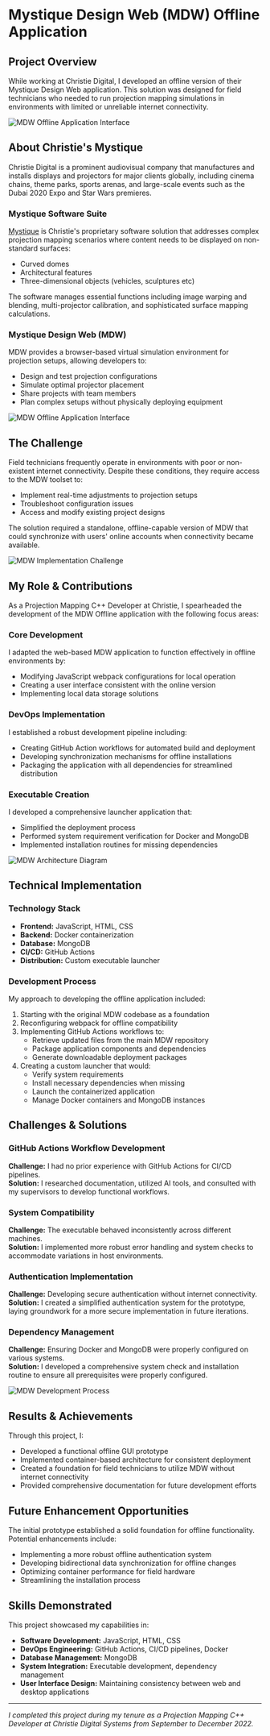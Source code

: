 # Mystique Design Web (MDW) Offline Application

## Project Overview

While working at Christie Digital, I developed an offline version of their Mystique Design Web application. This solution was designed for field technicians who needed to run projection mapping simulations in environments with limited or unreliable internet connectivity.

![MDW Offline Application Interface](images/mdw-interface.jpg)
<!-- Replace with your actual screenshot once available -->

## About Christie's Mystique

Christie Digital is a prominent audiovisual company that manufactures and installs displays and projectors for major clients globally, including cinema chains, theme parks, sports arenas, and large-scale events such as the Dubai 2020 Expo and Star Wars premieres.

### Mystique Software Suite

[Mystique](https://www.christiedigital.com/products/warping-blending/mystique/) is Christie's proprietary software solution that addresses complex projection mapping scenarios where content needs to be displayed on non-standard surfaces:
- Curved domes
- Architectural features
- Three-dimensional objects (vehicles, sculptures etc)

The software manages essential functions including image warping and blending, multi-projector calibration, and sophisticated surface mapping calculations.

### Mystique Design Web (MDW)

MDW provides a browser-based virtual simulation environment for projection setups, allowing developers to:
- Design and test projection configurations
- Simulate optimal projector placement
- Share projects with team members
- Plan complex setups without physically deploying equipment

![MDW Offline Application Interface](images/mdw-interface.jpg)
<!-- Replace with your actual screenshot once available -->

## The Challenge

Field technicians frequently operate in environments with poor or non-existent internet connectivity. Despite these conditions, they require access to the MDW toolset to:
- Implement real-time adjustments to projection setups
- Troubleshoot configuration issues
- Access and modify existing project designs

The solution required a standalone, offline-capable version of MDW that could synchronize with users' online accounts when connectivity became available.

![MDW Implementation Challenge](images/mdw-challenge.jpg)
<!-- Replace with a relevant image once available -->

## My Role & Contributions

As a Projection Mapping C++ Developer at Christie, I spearheaded the development of the MDW Offline application with the following focus areas:

### Core Development
I adapted the web-based MDW application to function effectively in offline environments by:
- Modifying JavaScript webpack configurations for local operation
- Creating a user interface consistent with the online version
- Implementing local data storage solutions

### DevOps Implementation
I established a robust development pipeline including:
- Creating GitHub Action workflows for automated build and deployment
- Developing synchronization mechanisms for offline installations
- Packaging the application with all dependencies for streamlined distribution

### Executable Creation
I developed a comprehensive launcher application that:
- Simplified the deployment process
- Performed system requirement verification for Docker and MongoDB
- Implemented installation routines for missing dependencies

![MDW Architecture Diagram](images/mdw-architecture.jpg)
<!-- Replace with your actual diagram once available -->

## Technical Implementation

### Technology Stack
- **Frontend:** JavaScript, HTML, CSS
- **Backend:** Docker containerization
- **Database:** MongoDB
- **CI/CD:** GitHub Actions
- **Distribution:** Custom executable launcher

### Development Process
My approach to developing the offline application included:

1. Starting with the original MDW codebase as a foundation
2. Reconfiguring webpack for offline compatibility
3. Implementing GitHub Actions workflows to:
   - Retrieve updated files from the main MDW repository
   - Package application components and dependencies
   - Generate downloadable deployment packages
4. Creating a custom launcher that would:
   - Verify system requirements
   - Install necessary dependencies when missing
   - Launch the containerized application
   - Manage Docker containers and MongoDB instances

## Challenges & Solutions

### GitHub Actions Workflow Development
**Challenge:** I had no prior experience with GitHub Actions for CI/CD pipelines.  
**Solution:** I researched documentation, utilized AI tools, and consulted with my supervisors to develop functional workflows.

### System Compatibility
**Challenge:** The executable behaved inconsistently across different machines.  
**Solution:** I implemented more robust error handling and system checks to accommodate variations in host environments.

### Authentication Implementation
**Challenge:** Developing secure authentication without internet connectivity.  
**Solution:** I created a simplified authentication system for the prototype, laying groundwork for a more secure implementation in future iterations.

### Dependency Management
**Challenge:** Ensuring Docker and MongoDB were properly configured on various systems.  
**Solution:** I developed a comprehensive system check and installation routine to ensure all prerequisites were properly configured.

![MDW Development Process](images/mdw-development.jpg)
<!-- Replace with your actual process image once available -->

## Results & Achievements

Through this project, I:
- Developed a functional offline GUI prototype
- Implemented container-based architecture for consistent deployment
- Created a foundation for field technicians to utilize MDW without internet connectivity
- Provided comprehensive documentation for future development efforts

## Future Enhancement Opportunities

The initial prototype established a solid foundation for offline functionality. Potential enhancements include:
- Implementing a more robust offline authentication system
- Developing bidirectional data synchronization for offline changes
- Optimizing container performance for field hardware
- Streamlining the installation process

## Skills Demonstrated

This project showcased my capabilities in:
- **Software Development:** JavaScript, HTML, CSS
- **DevOps Engineering:** GitHub Actions, CI/CD pipelines, Docker
- **Database Management:** MongoDB
- **System Integration:** Executable development, dependency management
- **User Interface Design:** Maintaining consistency between web and desktop applications

---

*I completed this project during my tenure as a Projection Mapping C++ Developer at Christie Digital Systems from September to December 2022.*
